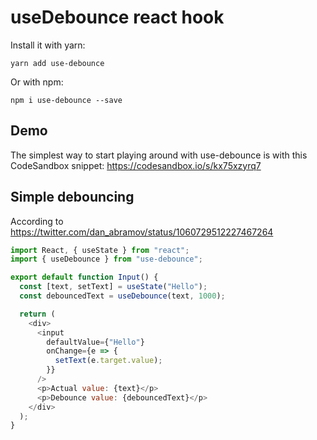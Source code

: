 # useDebounce react hook

Install it with yarn:

```
yarn add use-debounce
```

Or with npm:

```
npm i use-debounce --save
```

## Demo

The simplest way to start playing around with use-debounce is with this CodeSandbox snippet:
https://codesandbox.io/s/kx75xzyrq7

## Simple debouncing

According to https://twitter.com/dan_abramov/status/1060729512227467264

```javascript
import React, { useState } from "react";
import { useDebounce } from "use-debounce";

export default function Input() {
  const [text, setText] = useState("Hello");
  const debouncedText = useDebounce(text, 1000);

  return (
    <div>
      <input
        defaultValue={"Hello"}
        onChange={e => {
          setText(e.target.value);
        }}
      />
      <p>Actual value: {text}</p>
      <p>Debounce value: {debouncedText}</p>
    </div>
  );
}
```
